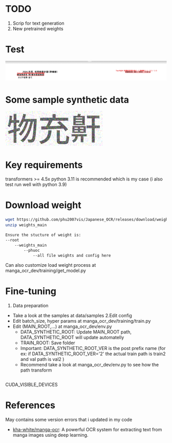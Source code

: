 # TODO

1. Scrip for text generation
2. New pretrained weights

# Test 
![plot](data/visualize.png)
# Some sample synthetic data
![plot](data/595.png)
# Key requirements
transformers >= 4.5x 
python 3.11 is recommended which is my case (i also test run well with python 3.9)
# Download weight 
```bash
wget https://github.com/phu2007vis/Japanese_OCR/releases/download/weights/weights_main.zip
unzip weights_main
```
```
Ensure the stucture of weight is:
--root
    --weights_main
        --phuoc
            --all file weights and config here
```
Can also customize load weight process at manga_ocr_dev/training/get_model.py

# Fine-tuning 
1. Data preparation
- Take a look at the samples at data/samples
2.Edit config 
- Edit batch_size, hyper params at manga_ocr_dev/training/train.py
- Edit  (MAIN_ROOT,...) at manga_ocr_dev/env.py 
    - DATA_SYNTHETIC_ROOT: Update MAIN_ROOT path, DATA_SYNTHETIC_ROOT will update  automatelly
    - TRAIN_ROOT: Save folder
    - Important: DATA_SYNTHETIC_ROOT_VER is the post prefix name (for ex: if DATA_SYNTHETIC_ROOT_VER='2' the actual train path is train2 and val path is val2 )
    - Recommend take a look at manga_ocr_dev/env.py  to see how the path transform


```

```

CUDA_VISIBLE_DEVICES
# References
May contains some version errors that i updated in my code
- [kha-white/manga-ocr](https://github.com/kha-white/manga-ocr): A powerful OCR system for extracting text from manga images using deep learning.
